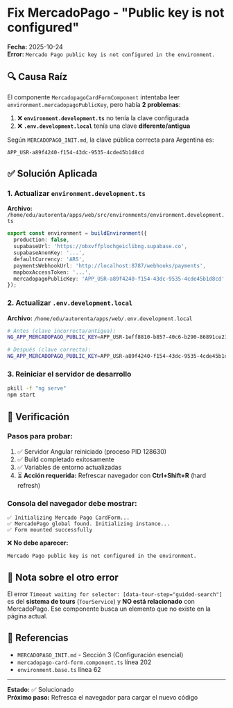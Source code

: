 # Fix MercadoPago - "Public key is not configured"

**Fecha:** 2025-10-24  
**Error:** `Mercado Pago public key is not configured in the environment.`

## 🔍 Causa Raíz

El componente `MercadopagoCardFormComponent` intentaba leer `environment.mercadopagoPublicKey`, pero había **2 problemas**:

1. ❌ **`environment.development.ts`** no tenía la clave configurada
2. ❌ **`.env.development.local`** tenía una clave **diferente/antigua**

Según `MERCADOPAGO_INIT.md`, la clave pública correcta para Argentina es:
```
APP_USR-a89f4240-f154-43dc-9535-4cde45b1d8cd
```

## ✅ Solución Aplicada

### 1. Actualizar `environment.development.ts`
**Archivo:** `/home/edu/autorenta/apps/web/src/environments/environment.development.ts`

```typescript
export const environment = buildEnvironment({
  production: false,
  supabaseUrl: 'https://obxvffplochgeiclibng.supabase.co',
  supabaseAnonKey: '...',
  defaultCurrency: 'ARS',
  paymentsWebhookUrl: 'http://localhost:8787/webhooks/payments',
  mapboxAccessToken: '...',
  mercadopagoPublicKey: 'APP_USR-a89f4240-f154-43dc-9535-4cde45b1d8cd', // ✅ AGREGADO
});
```

### 2. Actualizar `.env.development.local`
**Archivo:** `/home/edu/autorenta/apps/web/.env.development.local`

```bash
# Antes (clave incorrecta/antigua):
NG_APP_MERCADOPAGO_PUBLIC_KEY=APP_USR-1eff8810-b857-40c6-b290-86891ce23da5

# Después (clave correcta):
NG_APP_MERCADOPAGO_PUBLIC_KEY=APP_USR-a89f4240-f154-43dc-9535-4cde45b1d8cd
```

### 3. Reiniciar el servidor de desarrollo
```bash
pkill -f "ng serve"
npm start
```

## 🧪 Verificación

### Pasos para probar:
1. ✅ Servidor Angular reiniciado (proceso PID 128630)
2. ✅ Build completado exitosamente
3. ✅ Variables de entorno actualizadas
4. ⏳ **Acción requerida:** Refrescar navegador con **Ctrl+Shift+R** (hard refresh)

### Consola del navegador debe mostrar:
```
✅ Initializing Mercado Pago CardForm...
✅ MercadoPago global found. Initializing instance...
✅ Form mounted successfully
```

❌ **No debe aparecer:**
```
Mercado Pago public key is not configured in the environment.
```

## 📝 Nota sobre el otro error

El error `Timeout waiting for selector: [data-tour-step="guided-search"]` es del **sistema de tours** (`TourService`) y **NO está relacionado** con MercadoPago. Ese componente busca un elemento que no existe en la página actual.

## 🔗 Referencias

- `MERCADOPAGO_INIT.md` - Sección 3 (Configuración esencial)
- `mercadopago-card-form.component.ts` línea 202
- `environment.base.ts` línea 62

---

**Estado:** ✅ Solucionado  
**Próximo paso:** Refresca el navegador para cargar el nuevo código
